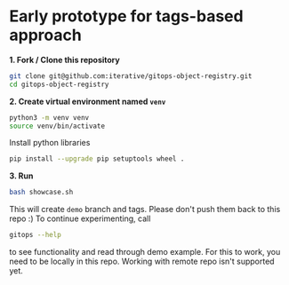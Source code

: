 # Early prototype for tags-based approach

**1. Fork / Clone this repository**

```bash
git clone git@github.com:iterative/gitops-object-registry.git
cd gitops-object-registry
```

**2. Create virtual environment named `venv`**
```bash
python3 -m venv venv
source venv/bin/activate
```
Install python libraries

```bash
pip install --upgrade pip setuptools wheel .
```

**3. Run**

```bash
bash showcase.sh
```

This will create `demo` branch and tags. Please don't push them back to this repo :)
To continue experimenting, call
```bash
gitops --help
```
to see functionality and read through demo example.
For this to work, you need to be locally in this repo.
Working with remote repo isn't supported yet.

